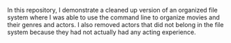 In this repository, I demonstrate a cleaned up version of an organized file system where I was able to use the command line to organize movies and their genres and actors. I also removed actors that did not belong in the file system because they had not actually had any acting experience. 
